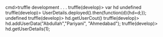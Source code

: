 cmd>truffle development
.
.
.
truffle(develop)> var hd
undefined
truffle(develop)> UserDetails.deployed().then(function(d){hd=d;});
undefined
truffle(develop)> hd.getUserCout()
truffle(develop)> hd.addUserData("Abdullah","Pariyani", "Ahmedabad");
truffle(develop)> hd.getUserDetails(1);